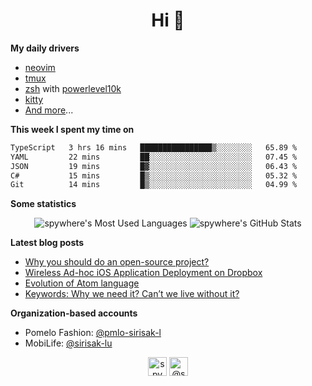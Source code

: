 <h1 align="center">Hi 👋</h1>

**My daily drivers**
- [neovim](https://github.com/neovim/neovim)
- [tmux](https://github.com/tmux/tmux)
- [zsh](https://github.com/zsh-users/zsh) with [powerlevel10k](https://github.com/romkatv/powerlevel10k)
- [kitty](https://github.com/kovidgoyal/kitty)
- [And more](https://github.com/spywhere/dotfiles)...

**This week I spent my time on**
<!--START_SECTION:waka-->

```txt
TypeScript   3 hrs 16 mins   ████████████████▒░░░░░░░░   65.89 %
YAML         22 mins         ██░░░░░░░░░░░░░░░░░░░░░░░   07.45 %
JSON         19 mins         █▓░░░░░░░░░░░░░░░░░░░░░░░   06.43 %
C#           15 mins         █▒░░░░░░░░░░░░░░░░░░░░░░░   05.32 %
Git          14 mins         █▒░░░░░░░░░░░░░░░░░░░░░░░   04.99 %
```

<!--END_SECTION:waka-->

**Some statistics**
<p align="center"><img src="https://github-readme-stats.vercel.app/api/top-langs/?username=spywhere&layout=compact&hide=html&theme=nord" alt="spywhere's Most Used Languages" />
<img src="https://github-readme-stats.vercel.app/api?username=spywhere&show_icons=true&count_private=true&theme=nord" alt="spywhere's GitHub Stats" /></p>

**Latest blog posts**
- [Why you should do an open-source project?](https://medium.com/@spywhere/why-you-should-do-a-open-source-project-737545efff5f?source=rss-4e41bb0c6f4c------2)
- [Wireless Ad-hoc iOS Application Deployment on Dropbox](https://medium.com/@spywhere/wireless-ad-hoc-ios-application-deployment-on-dropbox-94d291b4e4c1?source=rss-4e41bb0c6f4c------2)
- [Evolution of Atom language](https://medium.com/@spywhere/evolution-of-atom-language-306d3b38ac45?source=rss-4e41bb0c6f4c------2)
- [Keywords: Why we need it? Can’t we live without it?](https://medium.com/@spywhere/keywords-why-we-need-it-can-t-we-live-without-it-5b70be049500?source=rss-4e41bb0c6f4c------2)

**Organization-based accounts**
- Pomelo Fashion: [@pmlo-sirisak-l](https://github.com/pmlo-sirisak-l)
- MobiLife: [@sirisak-lu](https://github.com/sirisak-lu)

<p align="center"> 
<a href="https://linkedin.com/in/spywhere" target="blank"><img align="center" src="https://cdn.jsdelivr.net/npm/simple-icons@3.0.1/icons/linkedin.svg" alt="spywhere" height="30" width="30" /></a>
<a href="https://medium.com/@spywhere" target="blank"><img align="center" src="https://cdn.jsdelivr.net/npm/simple-icons@3.0.1/icons/medium.svg" alt="@spywhere" height="30" width="30" /></a>
</p>
